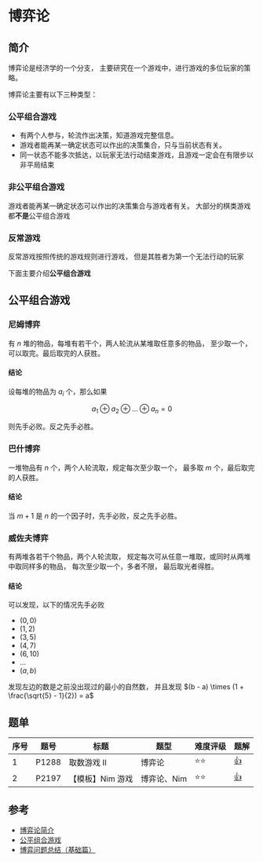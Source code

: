 # 博弈论

## 简介

博弈论是经济学的一个分支，
主要研究在一个游戏中，进行游戏的多位玩家的策略。

博弈论主要有以下三种类型：

### 公平组合游戏 

- 有两个人参与，轮流作出决策，知道游戏完整信息。
- 游戏者能再某一确定状态可以作出的决策集合，只与当前状态有关。
- 同一状态不能多次抵达，以玩家无法行动结束游戏，且游戏一定会在有限步以非平局结束

### 非公平组合游戏

游戏者能再某一确定状态可以作出的决策集合与游戏者有关。
大部分的棋类游戏都**不是**公平组合游戏

### 反常游戏

反常游戏按照传统的游戏规则进行游戏，
但是其胜者为第一个无法行动的玩家

下面主要介绍**公平组合游戏**

## 公平组合游戏

### 尼姆博弈

有 $n$ 堆的物品，每堆有若干个，两人轮流从某堆取任意多的物品，
至少取一个，可以取完。最后取完的人获胜。

#### 结论

设每堆的物品为 $a_i$ 个，那么如果

$$ a_1 \oplus a_2 \oplus \dots \oplus a_n = 0 $$

则先手必败。反之先手必胜。

### 巴什博弈

一堆物品有 $n$ 个，两个人轮流取，规定每次至少取一个，
最多取 $m$ 个，最后取完的人获胜。

#### 结论

当 $m+1$ 是 $n$ 的一个因子时，先手必败，反之先手必胜。

### 威佐夫博弈

有两堆各若干个物品，两个人轮流取，
规定每次可从任意一堆取，或同时从两堆中取同样多的物品，
每次至少取一个，多者不限，
最后取光者得胜。

#### 结论

可以发现，以下的情况先手必败

* $(0, 0)$
* $(1, 2)$
* $(3, 5)$
* $(4, 7)$
* $(6, 10)$
* $\dots$
* $(a, b)$

发现左边的数是之前没出现过的最小的自然数，
并且发现 $(b - a) \times (1 + \frac{\sqrt{5} - 1}{2}) = a$

## 题单

| 序号  | 题号      | 标题              | 题型          | 难度评级 | 题解                      |
|-------|-----------|-------------------|---------------|----------|:--------------------------|
| 1     | P1288     | 取数游戏 II       | 博弈论        | ⭐⭐      |[👍](sol/P1288/sol.md)     |
| 2     | P2197     | 【模板】Nim 游戏  | 博弈论、Nim   | ⭐⭐      |[👍](sol/P2197/sol.md)     |

## 参考

* [博弈论简介](https://oi-wiki.org/math/game-theory/intro/)
* [公平组合游戏](https://oi-wiki.org/math/game-theory/impartial-game/)
* [博弈问题总结（基础篇）](https://www.cnblogs.com/liuchanglc/p/12775449.html)